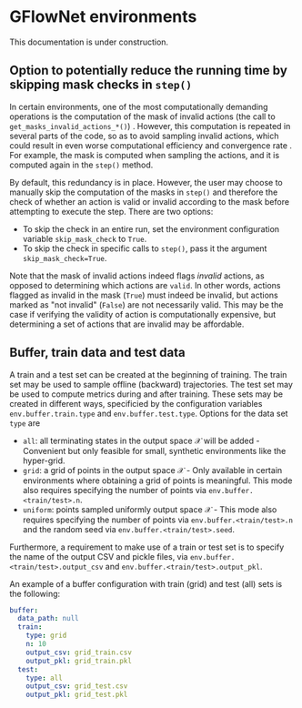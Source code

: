 # GFlowNet environments

This documentation is under construction.

## Option to potentially reduce the running time by skipping mask checks in `step()`

In certain environments, one of the most computationally demanding operations is the computation of the mask of invalid actions (the call to `get_masks_invalid_actions_*()`) . However, this computation is repeated in several parts of the code, so as to avoid sampling invalid actions, which could result in even worse computational efficiency and convergence rate . For example, the mask is computed when sampling the actions, and it is computed again in the `step()` method.

By default, this redundancy is in place. However, the user may choose to manually skip the computation of the masks in `step()` and therefore the check of whether an action is valid or invalid according to the mask before attempting to execute the step. There are two options:
- To skip the check in an entire run, set the environment configuration variable `skip_mask_check` to `True`.
- To skip the check in specific calls to `step()`, pass it the argument `skip_mask_check=True`.

Note that the mask of invalid actions indeed flags _invalid_ actions, as opposed to determining which actions are `valid`. In other words, actions flagged as invalid in the mask (`True`) must indeed be invalid, but actions marked as "not invalid" (`False`) are not necessarily valid. This may be the case if verifying the validity of action is computationally expensive, but determining a set of actions that are invalid may be affordable.

## Buffer, train data and test data

A train and a test set can be created at the beginning of training. The train set may be used to sample offline (backward) trajectories. The test set may be used to compute metrics during and after training. These sets may be created in different ways, specificied by the configuration variables `env.buffer.train.type` and `env.buffer.test.type`. Options for the data set `type` are

- `all`: all terminating states in the output space $\mathcal{X}$ will be added - Convenient but only feasible for small, synthetic environments like the hyper-grid.
- `grid`: a grid of points in the output space $\mathcal{X}$ - Only available in certain environments where obtaining a grid of points is meaningful. This mode also requires specifying the number of points via `env.buffer.<train/test>.n`.
- `uniform`: points sampled uniformly output space $\mathcal{X}$ - This mode also requires specifying the number of points via `env.buffer.<train/test>.n` and the random seed via `env.buffer.<train/test>.seed`.

Furthermore, a requirement to make use of a train or test set is to specify the name of the output CSV and pickle files, via `env.buffer.<train/test>.output_csv` and `env.buffer.<train/test>.output_pkl`.

An example of a buffer configuration with train (grid) and test (all) sets is the following:

```yaml
buffer:
  data_path: null
  train:
    type: grid
    n: 10
    output_csv: grid_train.csv
    output_pkl: grid_train.pkl
  test:
    type: all
    output_csv: grid_test.csv
    output_pkl: grid_test.pkl
```


